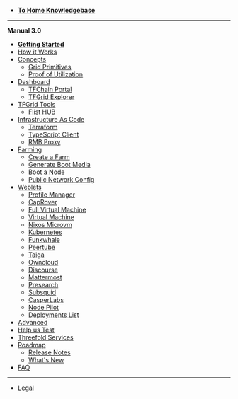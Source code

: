 - [**To Home Knowledgebase**](!@threefold:threefold_home)

---

**Manual 3.0**

- [**Getting Started**](@tfgrid3_getstarted)
- [How it Works](grid3_howitworks)
- [Concepts](manual3_concept)
  - [Grid Primitives](threefold:tfgrid_primitives)
  - [Proof of Utilization](proof_of_utilization_manual)
- [Dashboard](dashboard_readme)
  - [TFChain Portal](dashboard_portal_home)
  - [TFGrid Explorer](explorer_home)
- [TFGrid Tools](tfgrid_services)
  - [Flist HUB](flist_hub)
- [Infrastructure As Code](manual3_iac_home)
  - [Terraform](@grid3_terraform_home)
  - [TypeScript Client](@grid3_javascript_home)
    <!-- - [Query Interface TFChain](@graphql) -->
  - [RMB Proxy](@grid_proxy)
- [Farming](farming)
  - [Create a Farm](create_farm)
  - [Generate Boot Media](boot_media)
  - [Boot a Node](booting_node)
  - [Public Network Config](public_config)
- [Weblets](weblets_home)
  - [Profile Manager](weblets_profile_manager)
  - [CapRover](weblets_caprover)
  - [Full Virtual Machine](weblets_fullvm)
  - [Virtual Machine](weblets_vm)
  - [Nixos Microvm](weblets_nixos_micro)
  - [Kubernetes](weblets_k8s)
  - [Funkwhale](weblets_funkwhale)
  - [Peertube](weblets_peertube)
  - [Taiga](weblets_taiga)
  - [Owncloud](weblets_owncloud)
  - [Discourse](weblets_discourse)
  - [Mattermost](weblets_mattermost)
  - [Presearch](weblets_presearch)
  - [Subsquid](weblets_subsquid)
  - [CasperLabs](weblets_casper)
  - [Node Pilot](weblets_nodepilot)
  <!-- - [Algorand](weblets_algorand) -->
  - [Deployments List](weblets_deployments_list)
- [Advanced](advanced)
- [Help us Test](@testing_home)
- [Threefold Services](manual3_tfservices)
- [Roadmap](threefold:roadmap_grid)
  - [Release Notes](releasenotes3)
  - [What's New](grid3_new)
- [FAQ](faq)

---

- [Legal](!@legal:legal_home)

<!-- - [Definitions & Concepts](@threefold:definitions_concepts) -->
<!-- - [Concepts](grid3_definitions) -->
<!-- - [What you need to know](@grid3_developer_basics) -->
<!-- - [How it works](grid3_howitworks) -->

<!-- - [Howto](tfgrid3_howto)
  - [Planetary Network](@threefold:planetary_network)
  - [Quantum Safe Storage System](@threefold:qsss_home) -->
